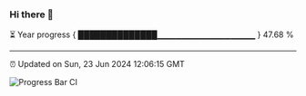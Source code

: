 ### Hi there 👋

⏳ Year progress { ██████████████▁▁▁▁▁▁▁▁▁▁▁▁▁▁▁▁ } 47.68 %

---

⏰ Updated on Sun, 23 Jun 2024 12:06:15 GMT

![Progress Bar CI](https://github.com/liununu/liununu/workflows/Progress%20Bar%20CI/badge.svg)
